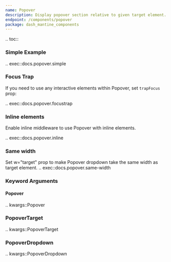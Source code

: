 ```yaml
---
name: Popover
description: Display popover section relative to given target element.
endpoint: /components/popover
package: dash_mantine_components
---
```


.. toc::

### Simple Example

.. exec::docs.popover.simple

### Focus Trap
If you need to use any interactive elements within Popover, set `trapFocus` prop:

.. exec::docs.popover.focustrap

### Inline elements
Enable inline middleware to use Popover with inline elements.

.. exec::docs.popover.inline


### Same width
Set w="target" prop to make Popover dropdown take the same width as target element.
.. exec::docs.popover.same-width

### Keyword Arguments

#### Popover

.. kwargs::Popover


### PopoverTarget
.. kwargs::PopoverTarget

### PopoverDropdown

.. kwargs::PopoverDropdown


